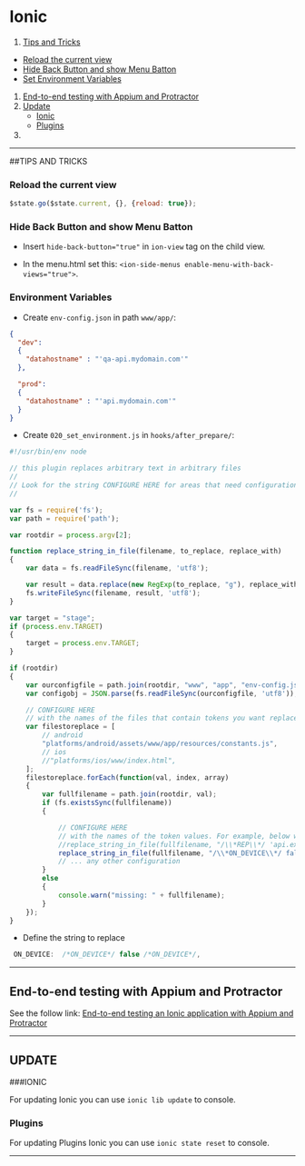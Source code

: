 # Ionic
1. [Tips and Tricks](#tips-and-tricks)
  * [Reload the current view](#reload-the-current-view)
  * [Hide Back Button and show Menu Batton](#hide-back-button-and-show-menu-batton)
  * [Set Environment Variables](#environment-variables)
1. [End-to-end testing with Appium and Protractor](#end-to-end-testing-with-appium-and-protractor)
2. [Update](#update)
    * [Ionic](#ionic-1)
    * [Plugins](#plugins)
3. 

---
##TIPS AND TRICKS
### Reload the current view
``` javascript
$state.go($state.current, {}, {reload: true});
```

### Hide Back Button and show Menu Batton 
* Insert `hide-back-button="true"` in `ion-view` tag on the child view.

* In the menu.html set this: `<ion-side-menus enable-menu-with-back-views="true">`.


### Environment Variables
* Create `env-config.json` in path `www/app/`:
``` json
{
  "dev":
  {
    "datahostname" : "'qa-api.mydomain.com'"
  },

  "prod":
  {
    "datahostname" : "'api.mydomain.com'"
  }
}
```
* Create `020_set_environment.js` in `hooks/after_prepare/`:
``` javascript
#!/usr/bin/env node

// this plugin replaces arbitrary text in arbitrary files
//
// Look for the string CONFIGURE HERE for areas that need configuration
//

var fs = require('fs');
var path = require('path');

var rootdir = process.argv[2];

function replace_string_in_file(filename, to_replace, replace_with)
{
    var data = fs.readFileSync(filename, 'utf8');

    var result = data.replace(new RegExp(to_replace, "g"), replace_with);
    fs.writeFileSync(filename, result, 'utf8');
}

var target = "stage";
if (process.env.TARGET)
{
    target = process.env.TARGET;
}

if (rootdir)
{
    var ourconfigfile = path.join(rootdir, "www", "app", "env-config.json");
    var configobj = JSON.parse(fs.readFileSync(ourconfigfile, 'utf8'));

    // CONFIGURE HERE
    // with the names of the files that contain tokens you want replaced.  Replace files that have been copied via the prepare step.
    var filestoreplace = [
        // android
        "platforms/android/assets/www/app/resources/constants.js",
        // ios
        //"platforms/ios/www/index.html",
    ];
    filestoreplace.forEach(function(val, index, array)
    {
        var fullfilename = path.join(rootdir, val);
        if (fs.existsSync(fullfilename))
        {

            // CONFIGURE HERE
            // with the names of the token values. For example, below we are looking for the token /*REP*/ 'api.example.com' /*REP*/ and will replace that token
            //replace_string_in_file(fullfilename, "/\\*REP\\*/ 'api.example.com' /\\*REP\\*/", configobj[target].datahostname);
            replace_string_in_file(fullfilename, "/\\*ON_DEVICE\\*/ false /\\*ON_DEVICE\\*/", 'true');
            // ... any other configuration
        }
        else
        {
            console.warn("missing: " + fullfilename);
        }
    });
}
```

* Define the string to replace
``` javascript
 ON_DEVICE:  /*ON_DEVICE*/ false /*ON_DEVICE*/,
```


---
## End-to-end testing with Appium and Protractor
See the follow link: [End-to-end testing an Ionic application with Appium and Protractor](http://tombuyse.com/end-to-end-testing-an-ionic-application-with-appium-and-protractor/)

---

## UPDATE

###IONIC

For updating Ionic you can use `ionic lib update` to console.


### Plugins

For updating Plugins Ionic you can use `ionic state reset` to console.

---

